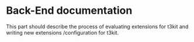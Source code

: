 # Back-End documentation

This part should describe the process of evaluating extensions for t3kit and writing new extensions /configuration for t3kit.